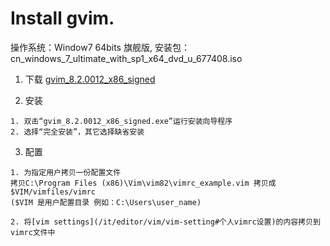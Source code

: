 <h1> Install gvim. </h1>
操作系统：Window7 64bits 旗舰版, 安装包：cn_windows_7_ultimate_with_sp1_x64_dvd_u_677408.iso

1. 下载 [gvim_8.2.0012_x86_signed](https://github.com/vim/vim-win32-installer/releases/download/v8.2.0012/gvim_8.2.0012_x86_signed.exe)

2. 安装
```
1. 双击“gvim_8.2.0012_x86_signed.exe”运行安装向导程序
2. 选择“完全安装”，其它选择缺省安装
```

3. 配置
```
1. 为指定用户拷贝一份配置文件
拷贝C:\Program Files (x86)\Vim\vim82\vimrc_example.vim 拷贝成$VIM/vimfiles/vimrc  
($VIM 是用户配置目录 例如：C:\Users\user_name)

2. 将[vim settings](/it/editor/vim/vim-setting#个人vimrc设置)的内容拷贝到vimrc文件中
```

